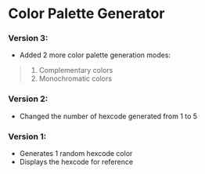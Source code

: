 # Color Palette Generator



### Version 3:
- Added 2 more color palette generation modes:
> 1. Complementary colors
> 2. Monochromatic colors

### Version 2:
- Changed the number of hexcode generated from 1 to 5

### Version 1:
- Generates 1 random hexcode color
- Displays the hexcode for reference
